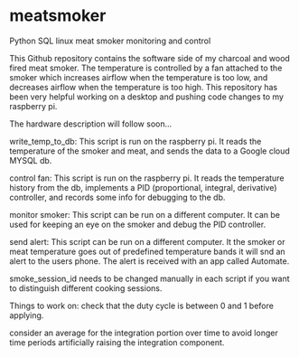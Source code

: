 # meatsmoker
Python SQL linux meat smoker monitoring and control

This Github repository contains the software side of my charcoal and wood fired meat smoker. The temperature is controlled by a fan attached to the smoker which increases airflow when the temperature is too low, and decreases airflow when the temperature is too high. This repository has been very helpful working on a desktop and pushing code changes to my raspberry pi.

The hardware description will follow soon...



write_temp_to_db:
This script is run on the raspberry pi. It reads the temperature of the smoker and meat, and sends the data to a Google cloud MYSQL db.

control fan:
This script is run on the raspberry pi. It reads the temperature history from the db, implements a PID (proportional, integral, derivative) controller, and records some info for debugging to the db.

monitor smoker:
This script can be run on a different computer. It can be used for keeping an eye on the smoker and debug the PID controller.

send alert:
This script can be run on a different computer. It the smoker or meat temperature goes out of predefined temperature bands it will snd an alert to the users phone. The alert is received with an app called Automate.



smoke_session_id needs to be changed manually in each script if you want to distinguish different cooking sessions.

Things to work on:
  check that the duty cycle is between 0 and 1 before applying.
  
  consider an average for the integration portion over time to avoid longer time periods artificially raising the integration     component.
